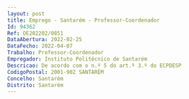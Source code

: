 ```yaml
--- 
layout: post
title: Emprego - Santarém - Professor-Coordenador
Id: 94362
Ref: OE202202/0851
DataAbertura: 2022-02-25
DataFecho: 2022-04-07
Trabalho: Professor-Coordenador
Empregador: Instituto Politécnico de Santarém
Descricao: De acordo com o n.º 5 do art.º 3.º do ECPDESP
CodigoPostal: 2001-902 SANTARÉM
Concelho: Santarém
Distrito: Santarém
--- 
```

